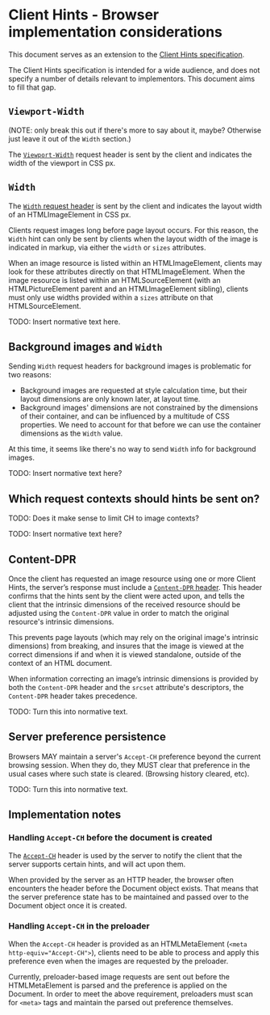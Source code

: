 # Client Hints - Browser implementation considerations

This document serves as an extension to the [Client Hints
specification][client-hints].

The Client Hints specification is intended for a wide audience, and does not specify a number of details relevant to implementors. This document aims to fill that gap.

[client-hints]: http://igrigorik.github.io/http-client-hints/

## `Viewport-Width`

(NOTE: only break this out if there's more to say about it, maybe? Otherwise just leave it out of the `Width` section.)

The [`Viewport-Width`][viewport-width] request header is sent by the client and indicates the width of the viewport in CSS px.

[viewport-width]: http://igrigorik.github.io/http-client-hints/#the-viewport-width-client-hint

## `Width`

The [`Width` request header][width] is sent by the client and indicates the layout width of an HTMLImageElement in CSS px.

Clients request images long before page layout occurs. For this reason, the `Width` hint can only be sent by clients when the layout width of the image is indicated in markup, via either the `width` or `sizes` attributes.

When an image resource is listed within an HTMLImageElement, clients may look for these attributes directly on that HTMLImageElement. When the image resource is listed within an HTMLSourceElement (with an HTMLPictureElement parent and an HTMLImageElement sibling), clients must only use widths provided within a `sizes` attribute on that HTMLSourceElement.

[width]: http://igrigorik.github.io/http-client-hints/#the-width-client-hint

TODO: Insert normative text here.

## Background images and `Width`

Sending `Width` request headers for background images is problematic for two reasons:

* Background images are requested at style calculation time, but
  their layout dimensions are only known later, at layout time.
* Background images' dimensions are not constrained by the dimensions of
  their container, and can be influenced by a multitude of CSS
  properties. We need to account for that before we can use the container
  dimensions as the `Width` value.

At this time, it seems like there's no way to send `Width`
info for background images.

TODO: Insert normative text here?

## Which request contexts should hints be sent on?

TODO: Does it make sense to limit CH to image contexts?

TODO: Insert normative text here?

## Content-DPR

Once the client has requested an image resource using one or more Client Hints, the server’s response must include a [`Content-DPR` header][content-dpr]. This header confirms
that the hints sent by the client were acted upon, and tells the client that the intrinsic dimensions of the
received resource should be adjusted using the `Content-DPR` value in order to match the original resource's
intrinsic dimensions.

This prevents page layouts (which may rely on the original image's intrinsic dimensions) from breaking, and insures that the image is viewed at the correct dimensions if and when it is viewed standalone, outside of the context of an HTML document.

When information correcting an image’s intrinsic dimensions is provided by both the
`Content-DPR` header and the `srcset` attribute's descriptors, the
`Content-DPR` header takes precedence.

TODO: Turn this into normative text.

[content-dpr]: http://igrigorik.github.io/http-client-hints/#confirming-selected-dpr 

## Server preference persistence

Browsers MAY maintain a server's `Accept-CH` preference beyond the current browsing session. When they do, they MUST clear that preference in the usual cases where such state is cleared. (Browsing history cleared, etc).

TODO: Turn this into normative text.

## Implementation notes

### Handling `Accept-CH` before the document is created

The [`Accept-CH`][accept-ch] header is used by the server to notify the
client that the server supports certain hints, and will act upon them.

When provided by the server as an HTTP header, the browser often
encounters the header before the Document object exists. That means that
the server preference state has to be maintained and passed over to the
Document object once it is created.

[accept-ch]: http://igrigorik.github.io/http-client-hints/#advertising-support-for-client-hints

### Handling `Accept-CH` in the preloader

When the `Accept-CH` header is provided as an HTMLMetaElement (`<meta
http-equiv="Accept-CH">`), clients need to be able to process and apply this
preference even when the images are requested by the preloader.

Currently, preloader-based image requests are sent out before the HTMLMetaElement is parsed and the
preference is applied on the Document. In order to meet the above requirement, preloaders must scan for `<meta>` tags and maintain the parsed out preference themselves.
